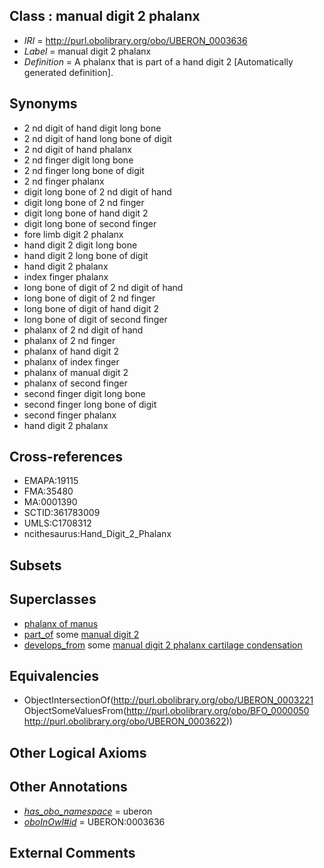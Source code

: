 
## Class : manual digit 2 phalanx

 * *IRI* = http://purl.obolibrary.org/obo/UBERON_0003636
 * *Label* = manual digit 2 phalanx
 * *Definition* = A phalanx that is part of a hand digit 2 [Automatically generated definition].

## Synonyms

 * 2 nd digit of hand digit long bone
 * 2 nd digit of hand long bone of digit
 * 2 nd digit of hand phalanx
 * 2 nd finger digit long bone
 * 2 nd finger long bone of digit
 * 2 nd finger phalanx
 * digit long bone of 2 nd digit of hand
 * digit long bone of 2 nd finger
 * digit long bone of hand digit 2
 * digit long bone of second finger
 * fore limb digit 2 phalanx
 * hand digit 2 digit long bone
 * hand digit 2 long bone of digit
 * hand digit 2 phalanx
 * index finger phalanx
 * long bone of digit of 2 nd digit of hand
 * long bone of digit of 2 nd finger
 * long bone of digit of hand digit 2
 * long bone of digit of second finger
 * phalanx of 2 nd digit of hand
 * phalanx of 2 nd finger
 * phalanx of hand digit 2
 * phalanx of index finger
 * phalanx of manual digit 2
 * phalanx of second finger
 * second finger digit long bone
 * second finger long bone of digit
 * second finger phalanx
 * hand digit 2 phalanx

## Cross-references

 * EMAPA:19115
 * FMA:35480
 * MA:0001390
 * SCTID:361783009
 * UMLS:C1708312
 * ncithesaurus:Hand_Digit_2_Phalanx

## Subsets


## Superclasses

 * [phalanx of manus](../../UBERON/36/UBERON_0001436.md)
 * [part_of](../../BFO/50/BFO_0000050.md) some [manual digit 2](../../UBERON/22/UBERON_0003622.md)
 * [develops_from](../../RO/02/RO_0002202.md) some [manual digit 2 phalanx cartilage condensation](../../UBERON/76/UBERON_0010676.md)

## Equivalencies

 * ObjectIntersectionOf(<http://purl.obolibrary.org/obo/UBERON_0003221> ObjectSomeValuesFrom(<http://purl.obolibrary.org/obo/BFO_0000050> <http://purl.obolibrary.org/obo/UBERON_0003622>))

## Other Logical Axioms


## Other Annotations

 * *[has_obo_namespace](../../ce/oboInOwl#hasOBONamespace.md)* = uberon
 * *[oboInOwl#id](../../id/oboInOwl#id.md)* = UBERON:0003636

## External Comments

